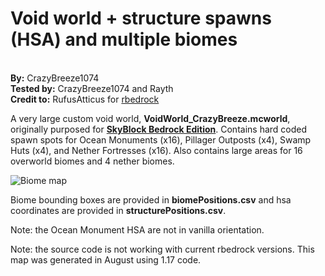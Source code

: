 Void world + structure spawns (HSA) and multiple biomes
================

<br />**By:** CrazyBreeze1074 <br />**Tested by:** CrazyBreeze1074 and
Rayth <br />**Credit to:** RufusAtticus for
[rbedrock](https://github.com/reedacartwright/rbedrock)

A very large custom void world, **VoidWorld\_CrazyBreeze.mcworld**,
originally purposed for **[SkyBlock Bedrock
Edition](https://raythco.uk/downloads/mcworlds/skyblockbe)**. Contains
hard coded spawn spots for Ocean Monuments (x16), Pillager Outposts
(x4), Swamp Huts (x4), and Nether Fortresses (x16). Also contains large
areas for 16 overworld biomes and 4 nether biomes.

![Biome map](biomesMaps.png)

Biome bounding boxes are provided in **biomePositions.csv** and hsa
coordinates are provided in **structurePositions.csv**.

Note: the Ocean Monument HSA are not in vanilla orientation.

Note: the source code is not working with current rbedrock versions.
This map was generated in August using 1.17 code.
